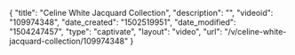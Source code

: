 {
    "title": "Celine White Jacquard Collection",
    "description": "",
    "videoid": "109974348",
    "date_created": "1502519951",
    "date_modified": "1504247457",
    "type": "captivate",
    "layout": "video",
    "url": "\/v\/celine-white-jacquard-collection\/109974348"
}
